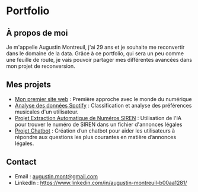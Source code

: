 # Portfolio 

## À propos de moi
Je m'appelle Augustin Montreuil, j'ai 29 ans et je souhaite me reconvertir dans le domaine de la data. Grâce à ce portfolio, qui sera un peu comme une feuille de route, je vais pouvoir partager mes différentes avancées dans mon projet de reconversion.  

## Mes projets
- [Mon premier site web](https://github.com/augu-gif/mon-premier-site-web/blob/main/README.md) : Première approche avec le monde du numérique
- [Analyse des données Spotify]( https://github.com/augu-gif/projet-spotify/blob/main/README.md) : Classification et analyse des préférences musicales d'un utilisateur.
- [Projet Extraction Automatique de Numéros SIREN](https://github.com/augu-gif/Projet_Numero_de_SIREN/blob/main/README.md) : Utilisation de l'IA pour trouver le numéro de SIREN dans un fichier d'annonces légales
- [Projet Chatbot](https://github.com/augu-gif/projet_chatbot/blob/main/README.md) : Création d’un chatbot pour aider les utilisateurs à répondre aux questions les plus courantes en matière d’annonces légales.

## Contact
- Email : augustin.mont@gmail.com
- LinkedIn : https://www.linkedin.com/in/augustin-montreuil-b00aa1281/

